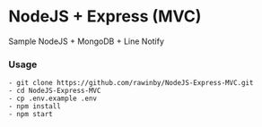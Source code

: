 # NodeJS + Express (MVC)
Sample NodeJS + MongoDB + Line Notify


### Usage

```
- git clone https://github.com/rawinby/NodeJS-Express-MVC.git
- cd NodeJS-Express-MVC
- cp .env.example .env
- npm install
- npm start
```
